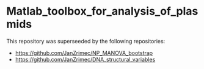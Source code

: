 # Matlab_toolbox_for_analysis_of_plasmids

This repository was superseeded by the following repositories:
* https://github.com/JanZrimec/NP_MANOVA_bootstrap
* https://github.com/JanZrimec/DNA_structural_variables

